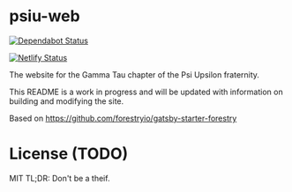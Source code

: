 # psiu-web

[![Dependabot Status](https://api.dependabot.com/badges/status?host=github&repo=psiu-gt/psiu-gt)](https://dependabot.com)

[![Netlify Status](https://api.netlify.com/api/v1/badges/80f9b837-7ec4-4acd-b3fd-511fb49cdf6a/deploy-status)](https://app.netlify.com/sites/psiugt/deploys)

The website for the Gamma Tau chapter of the Psi Upsilon fraternity.

This README is a work in progress and will be updated with information on
building and modifying the site.

Based on https://github.com/forestryio/gatsby-starter-forestry

# License (TODO)

MIT
TL;DR: Don't be a theif.
